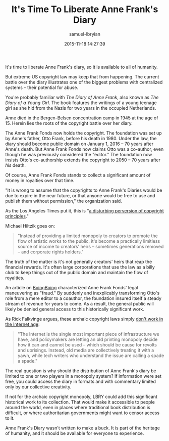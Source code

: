 ﻿---
author: samuel-lbryian
title: It's Time To Liberate Anne Frank's Diary
date: '2015-11-18 14:27:39'
cover: 'anne-frank-diary.jpg'
---

It's time to liberate Anne Frank's diary, so it is available to all of humanity.

But extreme US copyright law may keep that from happening. The current battle over the diary illustrates one of the biggest problems with centralized systems – their potential for abuse.

You're probably familiar with *The Diary of Anne Frank*, also known as *The Diary of a Young Girl*. The book features the writings of a young teenage girl as she hid from the Nazis for two years in the occupied Netherlands.

Anne died in the Bergen-Belsen concentration camp in 1945 at the age of 15. Herein lies the roots of the copyright battle over her diary.

The Anne Frank Fonds now holds the copyright. The foundation was set up by Anne's father, Otto Frank, before his death in 1980. Under the law, the diary should become public domain on January 1, 2016 – 70 years after Anne's death. But Anne Frank Fonds now claims Otto was a co-author, even though he was previously considered the "editor." The foundation now insists Otto's co-authorship extends the copyright to 2050 – 70 years after *his* death.

Of course, Anne Frank Fonds stands to collect a significant amount of money in royalties over that time.

"It is wrong to assume that the copyrights to Anne Frank's Diaries would be due to expire in the near future, or that anyone would be free to use and publish them without permission," the organization said.

As the Los Angeles Times put it, this is "[a disturbing perversion of copyright principles](http://www.latimes.com/business/hiltzik/la-fi-mh-anne-frank-s-diary-20151116-column.html)."

Michael Hiltzik goes on:

> "Instead of providing a limited monopoly to creators to promote the flow of artistic works to the public, it's become a practically limitless source of income to creators' heirs – sometimes generations removed – and corporate rights holders."

The truth of the matter is it's not generally creators' heirs that reap the financial rewards. It's often large corporations that use the law as a billy club to keep things out of the public domain and maintain the flow of royalties.

An article on [BoingBoing](http://boingboing.net/2015/11/14/copyfraud-anne-frank-foundati.html) characterized Anne Frank Fonds' legal maneuvering as "fraud." By suddenly and inexplicably transforming Otto's role from a mere editor to a coauthor, the foundation insured itself a steady stream of revenue for years to come. As a result, the general public will likely be denied general access to this historically significant work.

As Rick Falkvinge argues, these archaic copyright laws simply [don't work in the Internet age](https://torrentfreak.com/anne-frank-scandal-an-underreported-copyright-monopoly-abuse-151115):

> "The Internet is the single most important piece of infrastructure we have, and policymakers are letting an old printing monopoly decide how it can and cannot be used – which should be cause for revolts and uprisings. Instead, old media are collectively treating it with a yawn, while tech writers who understand the issue are calling a spade a spade."


The real question is why should the distribution of Anne Frank's diary be limited to one or two players in a monopoly system? If information were set free, you could access the diary in formats and with commentary limited only by our collective creativity.

If not for the archaic copyright monopoly, LBRY could add this significant historical work to its collection. That would make it accessible to people around the world, even in places where traditional book distribution is difficult, or where authoritarian governments might want to censor access to it.

Anne Frank's Diary wasn't written to make a buck. It is part of the heritage of humanity, and it should be available for everyone to experience.

